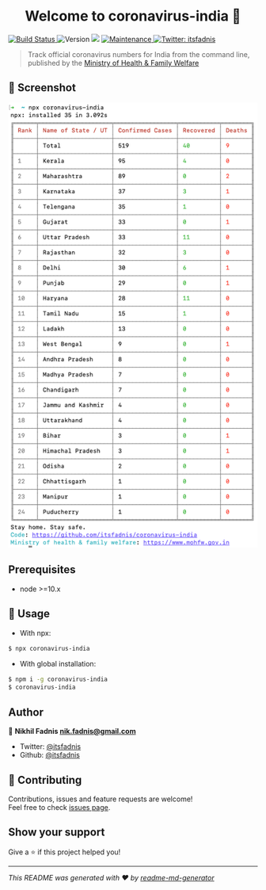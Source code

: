 <h1 align="center">Welcome to coronavirus-india 👋</h1>
<p>
  <a href='https://semaphoreci.com/itsfadnis/coronavirus-india'>
    <img src='https://semaphoreci.com/api/v1/itsfadnis/coronavirus-india/branches/master/badge.svg' alt='Build Status' />
  </a>
  <img alt="Version" src="https://img.shields.io/badge/version-1.1.0-blue.svg?cacheSeconds=2592000" />
  <img src="https://img.shields.io/badge/node-%3E%3D10.x-blue.svg" />
  <a href="https://github.com/itsfadnis/coronavirus-india/graphs/commit-activity" target="_blank">
    <img alt="Maintenance" src="https://img.shields.io/badge/Maintained%3F-yes-green.svg" />
  </a>
  <a href="https://twitter.com/itsfadnis" target="_blank">
    <img alt="Twitter: itsfadnis" src="https://img.shields.io/twitter/follow/itsfadnis.svg?style=social" />
  </a>
</p>

> Track official coronavirus numbers for India from the command line, published by the [Ministry of Health & Family Welfare](https://www.mohfw.gov.in)

## 📸 Screenshot
![Preview](./screenshot.png)

## Prerequisites

- node >=10.x

## 🚀 Usage

- With npx:

```sh
$ npx coronavirus-india
```

- With global installation:

```sh
$ npm i -g coronavirus-india
$ coronavirus-india
```

## Author

👤 **Nikhil Fadnis <nik.fadnis@gmail.com>**

* Twitter: [@itsfadnis](https://twitter.com/itsfadnis)
* Github: [@itsfadnis](https://github.com/itsfadnis)

## 🤝 Contributing

Contributions, issues and feature requests are welcome!<br />Feel free to check [issues page](https://github.com/itsfadnis/coronavirus-india/issues).

## Show your support

Give a ⭐️ if this project helped you!

***
_This README was generated with ❤️ by [readme-md-generator](https://github.com/kefranabg/readme-md-generator)_
